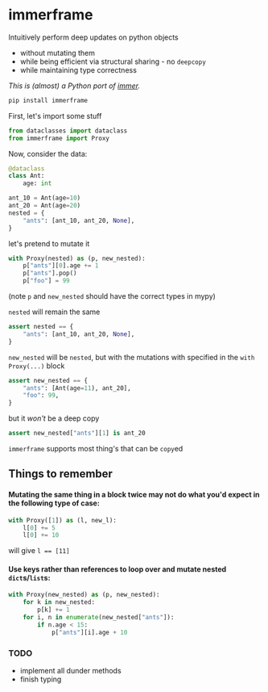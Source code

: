 # immerframe

Intuitively perform deep updates on python objects
- without mutating them
- while being efficient via structural sharing - no `deepcopy`
- while maintaining type correctness

*This is (almost) a Python port of [immer](https://github.com/mweststrate/immer).*

```bash
pip install immerframe
```

First, let's import some stuff

```python
from dataclasses import dataclass
from immerframe import Proxy
```

Now, consider the data:

```python
@dataclass
class Ant:
    age: int

ant_10 = Ant(age=10)
ant_20 = Ant(age=20)
nested = {
    "ants": [ant_10, ant_20, None],
}
```

let's pretend to mutate it

```python
with Proxy(nested) as (p, new_nested):
    p["ants"][0].age += 1
    p["ants"].pop()
    p["foo"] = 99
```

(note `p` and `new_nested` should have the correct types in mypy)


`nested` will remain the same

```python
assert nested == {
    "ants": [ant_10, ant_20, None],
}
```

`new_nested` will be `nested`, but with the mutations with specified in the `with Proxy(...)` block

```python
assert new_nested == {
    "ants": [Ant(age=11), ant_20],
    "foo": 99,
}
```

but it _won't_ be a deep copy

```python
assert new_nested["ants"][1] is ant_20
```

`immerframe` supports most thing's that can be `copy`ed

## Things to remember

#### Mutating the same thing in a block twice may not do what you'd expect in the following type of case:

```python
with Proxy([1]) as (l, new_l):
    l[0] += 5
    l[0] += 10
```

will give `l == [11]`

#### Use keys rather than references to loop over and mutate nested `dict`s/`list`s:

```python
with Proxy(new_nested) as (p, new_nested):
    for k in new_nested:
        p[k] += 1
    for i, n in enumerate(new_nested["ants"]):
        if n.age < 15:
            p["ants"][i].age + 10
```


### TODO

- implement all dunder methods
- finish typing
